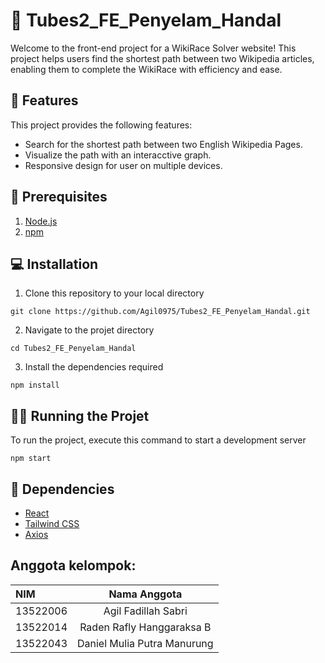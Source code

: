 # 🤿 Tubes2_FE_Penyelam_Handal

Welcome to the front-end project for a WikiRace Solver website! This project helps users find the shortest path between two Wikipedia articles, enabling them to complete the WikiRace with efficiency and ease.

## 🧐 Features

This project provides the following features:

- Search for the shortest path between two English Wikipedia Pages.
- Visualize the path with an interacctive graph.
- Responsive design for user on multiple devices.

## 📝 Prerequisites

1. [Node.js](https://nodejs.org/)
2. [npm](https://www.npmjs.com/)

## 💻 Installation

1. Clone this repository to your local directory

```
git clone https://github.com/Agil0975/Tubes2_FE_Penyelam_Handal.git
```

2. Navigate to the projet directory

```
cd Tubes2_FE_Penyelam_Handal
```

3. Install the dependencies required

```
npm install
```

## 🏃‍♂️ Running the Projet

To run the project, execute this command to start a development server

```
npm start
```

## 🦾 Dependencies

- [React](https://reactjs.org/)
- [Tailwind CSS](https://tailwindcss.com/)
- [Axios](https://axios-http.com/)

## Anggota kelompok:
| NIM |  Nama Anggota  |
|:-----|:--------:|
| 13522006 | Agil Fadillah Sabri |
| 13522014 | Raden Rafly Hanggaraksa B |
| 13522043 | Daniel Mulia Putra Manurung |